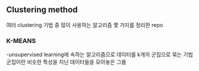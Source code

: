 ## Clustering method

여러 clustering 기법 중 많이 사용하는 알고리즘 몇 가지를 정리한 repo




### K-MEANS
-unsupervised learning에 속하는 알고리즘으로 데이터를 k개의 군집으로 묶는 기법
  군집이란 비슷한 특성을 지닌 데이터들을 모아놓은 그룹
